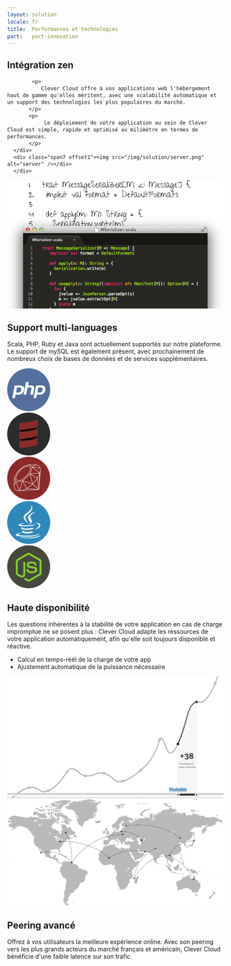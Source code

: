 ```yaml
---
layout: solution
locale: fr
title:  Performances et technologies
part:   part-innovation
---
```

<div id="part-by-cc" class="full-bg">
   <div class="container">
      <div class="row">
      <div class="span4">
      <h2>Intégration zen</h2>
      
            <p>
               Clever Cloud offre à vos applications web l'hébergement haut de gamme qu'elles méritent, avec une scalabilité automatique et un support des technologies les plus populaires du marché.
		   </p>
		   <p>
				Le déploiement de votre application au sein de Clever Cloud est simple, rapide et optimisé au milimètre en termes de performances.
		   </p>
      </div>
      <div class="span7 offset1"><img src="/img/solution/server.png" alt="server" /></div>
      </div>
   </div>
</div>
<div id="part-code-as-you-are" class="full-bg">
   <div class="container">
      <div class="row">
         <div class="span6"><img src="/img/solution/codeas.png" alt="codeas" /></div>
         <div class="span5 offset1">
            <h2>Support multi-languages</h2>
            <p>
               Scala, PHP, Ruby et Java sont actuellement supportés sur notre
               plateforme. Le support de mySQL est également présent, avec prochainement de nombreux choix de bases de données et de services supplémentaires.
            </p>
            <div id="lang-display" class="row">
               <div class="span1">
                  <img src="/img/technos/phplogo.png" alt="php" />
               </div>
               <div class="span1">
                  <img src="/img/technos/scalalogo.png" alt="scala" />
               </div>
               <div class="span1">
                  <img src="/img/technos/rubylogo.png" alt="ruby" />
               </div>
               <div class="span1">
                  <img src="/img/technos/javalogo.png" alt="java" />
               </div>
               <div class="span1">
                  <img src="/img/technos/nodejslogo.png" alt="node" />
               </div>
            </div>
         </div>
      </div>
   </div>
</div>
<div id="part-scalable-as-hell" class="full-bg">
   <div class="container">
      <div class="row">
         <div class="span4">
            <h2>Haute disponibilité</h2>
            <p>
               Les questions inhérentes à la stabilité de votre application en cas de charge impromptue ne se posent plus : Clever Cloud adapte les ressources de votre application automatiquement, afin qu'elle soit toujours disponible et réactive.
            </p>
            <ul class="nav nav-list">
               <li>
                  <i class="cc-icon-tick"> </i>
                  Calcul en temps-réél de la charge de votre app
               </li>
         	   <li>
         	      <i class="cc-icon-tick"> </i>
         	      Ajustement automatique de la puissance nécessaire
      	      </li>
            </ul>
         </div>
         <div class="span12"><img src="/img/solution/courbe.png" alt="stat" /></div>
      </div>
   </div>
</div>
<div id="part-peering" class="full-bg">
   <div class="container">
      <div class="row">
         <div class="span8"><img src="/img/solution/map.png" alt="stat" /></div>
         <div class="span4">
            <h2>Peering avancé</h2>
            <p>
               Offrez à vos utilisateurs la meilleure expérience online. Avec son peering vers les plus grands acteurs du marché français et américain, Clever Cloud bénéficie d'une faible latence sur son trafic.
            </p>
         </div>
      </div>
   </div>
</div>
